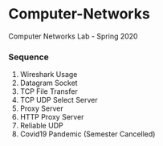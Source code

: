 # Computer-Networks
Computer Networks Lab - Spring 2020

### Sequence
1. Wireshark Usage
2. Datagram Socket
3. TCP File Transfer
4. TCP UDP Select Server
5. Proxy Server
6. HTTP Proxy Server
7. Reliable UDP
8. Covid19 Pandemic (Semester Cancelled)

